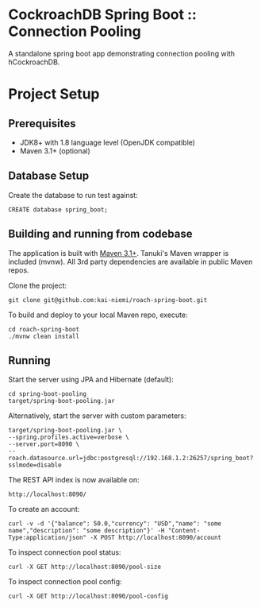 # CockroachDB Spring Boot :: Connection Pooling

A standalone spring boot app demonstrating connection pooling 
with hCockroachDB.

# Project Setup

## Prerequisites

- JDK8+ with 1.8 language level (OpenJDK compatible)
- Maven 3.1+ (optional)

## Database Setup

Create the database to run test against:

    CREATE database spring_boot;

## Building and running from codebase

The application is built with [Maven 3.1+](https://maven.apache.org/download.cgi).
Tanuki's Maven wrapper is included (mvnw). All 3rd party dependencies are available in public Maven repos.

Clone the project:

    git clone git@github.com:kai-niemi/roach-spring-boot.git

To build and deploy to your local Maven repo, execute:

    cd roach-spring-boot
    ./mvnw clean install

## Running

Start the server using JPA and Hibernate (default):

    cd spring-boot-pooling
    target/spring-boot-pooling.jar

Alternatively, start the server with custom parameters:

    target/spring-boot-pooling.jar \ 
    --spring.profiles.active=verbose \
    --server.port=8090 \
    --roach.datasource.url=jdbc:postgresql://192.168.1.2:26257/spring_boot?sslmode=disable    

The REST API index is now available on:

    http://localhost:8090/

To create an account:

    curl -v -d '{"balance": 50.0,"currency": "USD","name": "some name","description": "some description"}' -H "Content-Type:application/json" -X POST http://localhost:8090/account

To inspect connection pool status:

    curl -X GET http://localhost:8090/pool-size

To inspect connection pool config:

    curl -X GET http://localhost:8090/pool-config

